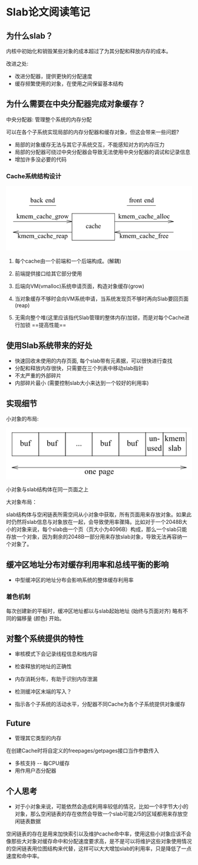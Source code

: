 # Slab论文阅读笔记

## 为什么slab？

内核中初始化和销毁某些对象的成本超过了为其分配和释放内存的成本。

改进之处:

- 改进分配器，提供更快的分配速度
- 缓存频繁使用的对象，在使用之间保留基本结构



## 为什么需要在中央分配器完成对象缓存？

中央分配器: 管理整个系统的内存分配

可以在各个子系统实现局部的内存分配器和缓存对象，但这会带来一些问题?

- 局部的对象缓存无法与其它子系统交互，不能感知对方的内存压力
- 局部的分配器可绕过中央分配器会导致无法使用中央分配器的调试和记录信息
- 增加许多没必要的代码



### Cache系统结构设计

![image-20221008164018596](assert/image-20221008164018596.png)

1. 每个cache由一个前端和一个后端构成。(解耦)

2. 前端提供接口给其它部分使用
3. 后端向VM(vmalloc)系统申请页面，构造对象缓存(grow)
4. 当对象缓存不够时会向VM系统申请，当系统发现页不够时再向Slab要回页面(reap)
5. 无需向整个堆(这里应该指代Slab管理的整体内存)加锁，而是对每个Cache进行加锁 ==提高性能==



## 使用Slab系统带来的好处

- 快速回收未使用的内存页面, 每个slab带有元素据，可以很快进行查找
- 分配和释放内存很快，只需要在三个列表中移动slab指针
- 不太严重的外部碎片
- 内部碎片最小 (需要控制slab大小来达到一个较好的利用率)



## 实现细节

小对象的布局:

![image-20221015193314211](assert/image-20221015193314211.png)

小对象与slab结构体在同一页面之上

大对象布局：

slab结构体与空闲链表所需空间从小对象中获取，所有页面用来存放对象。如果此时仍然将slab信息与对象放在一起，会导致使用率骤降。比如对于一个2048B大小的对象来说，每个slab由一个页（页大小为4096B）构成，那么一个slab只能存放一个对象，因为剩余的2048B一部分用来存放slab对象，导致无法再容纳一个对象了。



## 缓冲区地址分布对缓存利用率和总线平衡的影响

- 中型缓冲区的地址分布会影响系统的整体缓存利用率

### 着色机制

每次创建新的平板时，缓冲区地址都以与slab起始地址 (始终与页面对齐) 略有不同的偏移量 (颜色) 开始。

## 对整个系统提供的特性

- 审核模式下会记录线程信息和栈内容
- 检查释放的地址的正确性

- 内存消耗分布，有助于识别内存泄漏
- 检测缓冲区末端的写入？
- 指示各个子系统的活动水平，分配器不同Cache为各个子系统提供对象缓存



## Future

- 管理其它类型的内存 

在创建Cache时将自定义的freepages/getpages接口当作参数传入

- 多核支持  -- 每CPU缓存
- 用作用户态分配器



## 个人思考

- 对于小对象来说，可能依然会造成利用率较低的情况，比如一个8字节大小的对象，那么空闲链表的存在依然会导致一个slab可能2/5的区域都用来存放空闲链表数据

空闲链表的存在是用来加快索引以及维护cache命中率，使用这些小对象应该不会像那些大对象对缓存命中和分配速度要求高，是不是可以将维护这些对象使用情况的空闲链表用位图结构来代替，这样可以大大增加slab的利用率，只是降低了一点速度和命中率。









